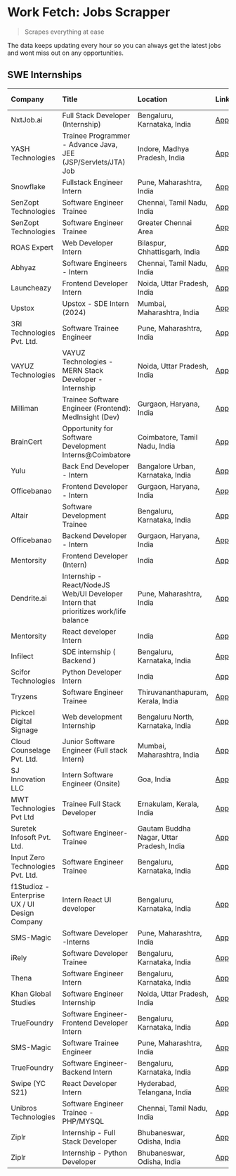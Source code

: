 # Work Fetch: Jobs Scrapper
> Scrapes everything at ease

The data keeps updating every hour so you can always get the latest jobs and wont miss out on any opportunities.

## SWE Internships
<!--START_SECTION:workfetch-->
| Company                                       | Title                                                                                | Location                                  | Link                                                                                                                                                                                                                                                                                               | Date Posted   |
|:----------------------------------------------|:-------------------------------------------------------------------------------------|:------------------------------------------|:---------------------------------------------------------------------------------------------------------------------------------------------------------------------------------------------------------------------------------------------------------------------------------------------------|:--------------|
| NxtJob.ai                                     | Full Stack Developer (Internship)                                                    | Bengaluru, Karnataka, India               | [Apply](https://in.linkedin.com/jobs/view/full-stack-developer-internship-at-nxtjob-ai-3829304067?refId=1TQd97twrkX6DTVGLbQ0Mg%3D%3D&trackingId=lplM1%2FBHQcv5uEEzSVDgIA%3D%3D&position=11&pageNum=1&trk=public_jobs_jserp-result_search-card)                                                     | 2024-02-13    |
| YASH Technologies                             | Trainee Programmer - Advance Java, JEE (JSP/Servlets/JTA) Job                        | Indore, Madhya Pradesh, India             | [Apply](https://in.linkedin.com/jobs/view/trainee-programmer-advance-java-jee-jsp-servlets-jta-job-at-yash-technologies-3811759183?refId=1TQd97twrkX6DTVGLbQ0Mg%3D%3D&trackingId=ok2TminvmFad4Utll6%2F%2F%2FQ%3D%3D&position=17&pageNum=1&trk=public_jobs_jserp-result_search-card)                | 2024-02-13    |
| Snowflake                                     | Fullstack Engineer Intern                                                            | Pune, Maharashtra, India                  | [Apply](https://in.linkedin.com/jobs/view/fullstack-engineer-intern-at-snowflake-3828959203?refId=1TQd97twrkX6DTVGLbQ0Mg%3D%3D&trackingId=cs1DGxov2zCDR%2BCX%2BCrJvg%3D%3D&position=18&pageNum=1&trk=public_jobs_jserp-result_search-card)                                                         | 2024-02-13    |
| SenZopt Technologies                          | Software Engineer Trainee                                                            | Chennai, Tamil Nadu, India                | [Apply](https://in.linkedin.com/jobs/view/software-engineer-trainee-at-senzopt-technologies-3827686880?refId=NWMQIEwg4FKhZ3zgAhm7cg%3D%3D&trackingId=xHRn8fKH%2BQJ0Bg4hANXJzQ%3D%3D&position=7&pageNum=0&trk=public_jobs_jserp-result_search-card)                                                 | 2024-02-12    |
| SenZopt Technologies                          | Software Engineer Trainee                                                            | Greater Chennai Area                      | [Apply](https://in.linkedin.com/jobs/view/software-engineer-trainee-at-senzopt-technologies-3827688781?refId=NWMQIEwg4FKhZ3zgAhm7cg%3D%3D&trackingId=KqqjC3wG4XLGx8GpXO1wbA%3D%3D&position=10&pageNum=0&trk=public_jobs_jserp-result_search-card)                                                  | 2024-02-12    |
| ROAS Expert                                   | Web Developer Intern                                                                 | Bilaspur, Chhattisgarh, India             | [Apply](https://in.linkedin.com/jobs/view/web-developer-intern-at-roas-expert-3828189292?refId=NWMQIEwg4FKhZ3zgAhm7cg%3D%3D&trackingId=9L04Bi0Yt1X31cbo5vbqdg%3D%3D&position=11&pageNum=0&trk=public_jobs_jserp-result_search-card)                                                                | 2024-02-12    |
| Abhyaz                                        | Software Engineers - Intern                                                          | Chennai, Tamil Nadu, India                | [Apply](https://in.linkedin.com/jobs/view/software-engineers-intern-at-abhyaz-3828323617?refId=1TQd97twrkX6DTVGLbQ0Mg%3D%3D&trackingId=W3gczfFatf2v8YDzY8UE7Q%3D%3D&position=2&pageNum=1&trk=public_jobs_jserp-result_search-card)                                                                 | 2024-02-12    |
| Launcheazy                                    | Frontend Developer Intern                                                            | Noida, Uttar Pradesh, India               | [Apply](https://in.linkedin.com/jobs/view/frontend-developer-intern-at-launcheazy-3825516433?refId=1TQd97twrkX6DTVGLbQ0Mg%3D%3D&trackingId=%2BXUMP9%2FAon07iIk3e%2F5VzQ%3D%3D&position=4&pageNum=1&trk=public_jobs_jserp-result_search-card)                                                       | 2024-02-12    |
| Upstox                                        | Upstox - SDE Intern (2024)                                                           | Mumbai, Maharashtra, India                | [Apply](https://in.linkedin.com/jobs/view/upstox-sde-intern-2024-at-upstox-3826556183?refId=NWMQIEwg4FKhZ3zgAhm7cg%3D%3D&trackingId=UAieDf4buOkwfwVCoWlrCA%3D%3D&position=21&pageNum=0&trk=public_jobs_jserp-result_search-card)                                                                   | 2024-02-10    |
| 3RI Technologies Pvt. Ltd.                    | Software Trainee Engineer                                                            | Pune, Maharashtra, India                  | [Apply](https://in.linkedin.com/jobs/view/software-trainee-engineer-at-3ri-technologies-pvt-ltd-3826557054?refId=1TQd97twrkX6DTVGLbQ0Mg%3D%3D&trackingId=D%2BRL9WKv9flHxSXu6ftfZg%3D%3D&position=14&pageNum=1&trk=public_jobs_jserp-result_search-card)                                            | 2024-02-10    |
| VAYUZ Technologies                            | VAYUZ Technologies - MERN Stack Developer - Internship                               | Noida, Uttar Pradesh, India               | [Apply](https://in.linkedin.com/jobs/view/vayuz-technologies-mern-stack-developer-internship-at-vayuz-technologies-3822619356?refId=1TQd97twrkX6DTVGLbQ0Mg%3D%3D&trackingId=TFfHBxYTgtn7weqSz1bxFg%3D%3D&position=19&pageNum=1&trk=public_jobs_jserp-result_search-card)                           | 2024-02-10    |
| Milliman                                      | Trainee Software Engineer (Frontend): MedInsight (Dev)                               | Gurgaon, Haryana, India                   | [Apply](https://in.linkedin.com/jobs/view/trainee-software-engineer-frontend-medinsight-dev-at-milliman-3792874280?refId=NWMQIEwg4FKhZ3zgAhm7cg%3D%3D&trackingId=S6%2BlnIE%2BDT%2FIJ2tzalLSiQ%3D%3D&position=3&pageNum=0&trk=public_jobs_jserp-result_search-card)                                 | 2024-02-09    |
| BrainCert                                     | Opportunity for Software Development Interns@Coimbatore                              | Coimbatore, Tamil Nadu, India             | [Apply](https://in.linkedin.com/jobs/view/opportunity-for-software-development-interns%40coimbatore-at-braincert-3826095058?refId=1TQd97twrkX6DTVGLbQ0Mg%3D%3D&trackingId=oI6knm%2FZdFiFrQ2XBBlRUg%3D%3D&position=23&pageNum=1&trk=public_jobs_jserp-result_search-card)                           | 2024-02-09    |
| Yulu                                          | Back End Developer - Intern                                                          | Bangalore Urban, Karnataka, India         | [Apply](https://in.linkedin.com/jobs/view/back-end-developer-intern-at-yulu-3821682220?refId=NWMQIEwg4FKhZ3zgAhm7cg%3D%3D&trackingId=hYy%2FMo5eDcWHMHoUR3XuTw%3D%3D&position=18&pageNum=0&trk=public_jobs_jserp-result_search-card)                                                                | 2024-02-04    |
| Officebanao                                   | Frontend Developer - Intern                                                          | Gurgaon, Haryana, India                   | [Apply](https://in.linkedin.com/jobs/view/frontend-developer-intern-at-officebanao-3822614063?refId=NWMQIEwg4FKhZ3zgAhm7cg%3D%3D&trackingId=LevqyT%2FzLTtsmx%2Bab4bqgQ%3D%3D&position=5&pageNum=0&trk=public_jobs_jserp-result_search-card)                                                        | 2024-01-31    |
| Altair                                        | Software Development Trainee                                                         | Bengaluru, Karnataka, India               | [Apply](https://in.linkedin.com/jobs/view/software-development-trainee-at-altair-3817606202?refId=NWMQIEwg4FKhZ3zgAhm7cg%3D%3D&trackingId=loFRun%2BcdcWziHOYim8%2FXQ%3D%3D&position=14&pageNum=0&trk=public_jobs_jserp-result_search-card)                                                         | 2024-01-31    |
| Officebanao                                   | Backend Developer - Intern                                                           | Gurgaon, Haryana, India                   | [Apply](https://in.linkedin.com/jobs/view/backend-developer-intern-at-officebanao-3814263731?refId=NWMQIEwg4FKhZ3zgAhm7cg%3D%3D&trackingId=3LR%2BrN7CHAXeWSaexALhcg%3D%3D&position=25&pageNum=0&trk=public_jobs_jserp-result_search-card)                                                          | 2024-01-31    |
| Mentorsity                                    | Frontend Developer (Intern)                                                          | India                                     | [Apply](https://in.linkedin.com/jobs/view/frontend-developer-intern-at-mentorsity-3820303627?refId=1TQd97twrkX6DTVGLbQ0Mg%3D%3D&trackingId=r0aIspF%2BeCGPL3n8HL8vRQ%3D%3D&position=7&pageNum=1&trk=public_jobs_jserp-result_search-card)                                                           | 2024-01-31    |
| Dendrite.ai                                   | Internship - React/NodeJS Web/UI Developer Intern that prioritizes work/life balance | Pune, Maharashtra, India                  | [Apply](https://in.linkedin.com/jobs/view/internship-react-nodejs-web-ui-developer-intern-that-prioritizes-work-life-balance-at-dendrite-ai-3818948068?refId=1TQd97twrkX6DTVGLbQ0Mg%3D%3D&trackingId=ghaXAxSlPsPMVOha%2BcNjIA%3D%3D&position=8&pageNum=1&trk=public_jobs_jserp-result_search-card) | 2024-01-31    |
| Mentorsity                                    | React developer Intern                                                               | India                                     | [Apply](https://in.linkedin.com/jobs/view/react-developer-intern-at-mentorsity-3820308129?refId=1TQd97twrkX6DTVGLbQ0Mg%3D%3D&trackingId=r2BitIDR9HPfFmPc%2BYmE1g%3D%3D&position=24&pageNum=1&trk=public_jobs_jserp-result_search-card)                                                             | 2024-01-31    |
| Infilect                                      | SDE internship ( Backend )                                                           | Bengaluru, Karnataka, India               | [Apply](https://in.linkedin.com/jobs/view/sde-internship-backend-at-infilect-3815120558?refId=NWMQIEwg4FKhZ3zgAhm7cg%3D%3D&trackingId=CY295Qe7rqucfEM3Ksb11g%3D%3D&position=24&pageNum=0&trk=public_jobs_jserp-result_search-card)                                                                 | 2024-01-25    |
| Scifor Technologies                           | Python Developer Intern                                                              | India                                     | [Apply](https://in.linkedin.com/jobs/view/python-developer-intern-at-scifor-technologies-3811416373?refId=1TQd97twrkX6DTVGLbQ0Mg%3D%3D&trackingId=2StN%2BOKebGR3vXSQSrUexg%3D%3D&position=20&pageNum=1&trk=public_jobs_jserp-result_search-card)                                                   | 2024-01-22    |
| Tryzens                                       | Software Engineer Trainee                                                            | Thiruvananthapuram, Kerala, India         | [Apply](https://in.linkedin.com/jobs/view/software-engineer-trainee-at-tryzens-3809363491?refId=NWMQIEwg4FKhZ3zgAhm7cg%3D%3D&trackingId=TjHIwOOBGgZl3KBcQhIwKg%3D%3D&position=17&pageNum=0&trk=public_jobs_jserp-result_search-card)                                                               | 2024-01-18    |
| Pickcel Digital Signage                       | Web development Internship                                                           | Bengaluru North, Karnataka, India         | [Apply](https://in.linkedin.com/jobs/view/web-development-internship-at-pickcel-digital-signage-3826062393?refId=1TQd97twrkX6DTVGLbQ0Mg%3D%3D&trackingId=ZIXNOFXWLmq0At9fABirRQ%3D%3D&position=10&pageNum=1&trk=public_jobs_jserp-result_search-card)                                              | 2024-01-15    |
| Cloud Counselage Pvt. Ltd.                    | Junior Software Engineer (Full stack Intern)                                         | Mumbai, Maharashtra, India                | [Apply](https://in.linkedin.com/jobs/view/junior-software-engineer-full-stack-intern-at-cloud-counselage-pvt-ltd-3803132814?refId=1TQd97twrkX6DTVGLbQ0Mg%3D%3D&trackingId=kQ8dNAWRA%2B0r0hjqwzZVWA%3D%3D&position=1&pageNum=1&trk=public_jobs_jserp-result_search-card)                            | 2024-01-11    |
| SJ Innovation LLC                             | Intern Software Engineer (Onsite)                                                    | Goa, India                                | [Apply](https://in.linkedin.com/jobs/view/intern-software-engineer-onsite-at-sj-innovation-llc-3799959011?refId=1TQd97twrkX6DTVGLbQ0Mg%3D%3D&trackingId=8SIFXvNGSvp6DfhizdQlvA%3D%3D&position=12&pageNum=1&trk=public_jobs_jserp-result_search-card)                                               | 2024-01-11    |
| MWT Technologies Pvt Ltd                      | Trainee Full Stack Developer                                                         | Ernakulam, Kerala, India                  | [Apply](https://in.linkedin.com/jobs/view/trainee-full-stack-developer-at-mwt-technologies-pvt-ltd-3800921715?refId=NWMQIEwg4FKhZ3zgAhm7cg%3D%3D&trackingId=yiQ9UFMKoN7m4%2FRxHsAkXA%3D%3D&position=4&pageNum=0&trk=public_jobs_jserp-result_search-card)                                          | 2024-01-09    |
| Suretek Infosoft Pvt. Ltd.                    | Software Engineer-Trainee                                                            | Gautam Buddha Nagar, Uttar Pradesh, India | [Apply](https://in.linkedin.com/jobs/view/software-engineer-trainee-at-suretek-infosoft-pvt-ltd-3800934643?refId=NWMQIEwg4FKhZ3zgAhm7cg%3D%3D&trackingId=NQ1I4AhEAoyHGxFfiHycJQ%3D%3D&position=20&pageNum=0&trk=public_jobs_jserp-result_search-card)                                              | 2024-01-09    |
| Input Zero Technologies Pvt. Ltd.             | Software Engineer Trainee                                                            | Bengaluru, Karnataka, India               | [Apply](https://in.linkedin.com/jobs/view/software-engineer-trainee-at-input-zero-technologies-pvt-ltd-3800927643?refId=1TQd97twrkX6DTVGLbQ0Mg%3D%3D&trackingId=SD4qeTJMB8I5rDgkON8ndA%3D%3D&position=5&pageNum=1&trk=public_jobs_jserp-result_search-card)                                        | 2024-01-09    |
| f1Studioz - Enterprise UX / UI Design Company | Intern React UI developer                                                            | Bengaluru, Karnataka, India               | [Apply](https://in.linkedin.com/jobs/view/intern-react-ui-developer-at-f1studioz-enterprise-ux-ui-design-company-3796354738?refId=NWMQIEwg4FKhZ3zgAhm7cg%3D%3D&trackingId=nNuII5z8Bgbg3rb6a3z6Fw%3D%3D&position=6&pageNum=0&trk=public_jobs_jserp-result_search-card)                              | 2024-01-08    |
| SMS-Magic                                     | Software Developer -Interns                                                          | Pune, Maharashtra, India                  | [Apply](https://in.linkedin.com/jobs/view/software-developer-interns-at-sms-magic-3799485343?refId=1TQd97twrkX6DTVGLbQ0Mg%3D%3D&trackingId=K8Q%2BpxjP7%2B3LfpzDvMlrCQ%3D%3D&position=9&pageNum=1&trk=public_jobs_jserp-result_search-card)                                                         | 2024-01-05    |
| iRely                                         | Software Developer Trainee                                                           | Bengaluru, Karnataka, India               | [Apply](https://in.linkedin.com/jobs/view/software-developer-trainee-at-irely-3801577534?refId=NWMQIEwg4FKhZ3zgAhm7cg%3D%3D&trackingId=YceNfhvNUete%2B%2FDJp4bEGQ%3D%3D&position=9&pageNum=0&trk=public_jobs_jserp-result_search-card)                                                             | 2023-12-22    |
| Thena                                         | Software Engineer Intern                                                             | Bengaluru, Karnataka, India               | [Apply](https://in.linkedin.com/jobs/view/software-engineer-intern-at-thena-3778731751?refId=NWMQIEwg4FKhZ3zgAhm7cg%3D%3D&trackingId=IyiOftcYf1ztmnmfjNIhDA%3D%3D&position=16&pageNum=0&trk=public_jobs_jserp-result_search-card)                                                                  | 2023-12-05    |
| Khan Global Studies                           | Software Engineer Internship                                                         | Noida, Uttar Pradesh, India               | [Apply](https://in.linkedin.com/jobs/view/software-engineer-internship-at-khan-global-studies-3766942197?refId=1TQd97twrkX6DTVGLbQ0Mg%3D%3D&trackingId=o7Pu00PNx9hq3EguGnvM5Q%3D%3D&position=22&pageNum=1&trk=public_jobs_jserp-result_search-card)                                                | 2023-11-27    |
| TrueFoundry                                   | Software Engineer- Frontend Developer Intern                                         | Bengaluru, Karnataka, India               | [Apply](https://in.linkedin.com/jobs/view/software-engineer-frontend-developer-intern-at-truefoundry-3790095058?refId=NWMQIEwg4FKhZ3zgAhm7cg%3D%3D&trackingId=id9m18P1Gbw%2FYvoH71bZ6w%3D%3D&position=15&pageNum=0&trk=public_jobs_jserp-result_search-card)                                       | 2023-11-24    |
| SMS-Magic                                     | Software Trainee Engineer                                                            | Pune, Maharashtra, India                  | [Apply](https://in.linkedin.com/jobs/view/software-trainee-engineer-at-sms-magic-3761409781?refId=1TQd97twrkX6DTVGLbQ0Mg%3D%3D&trackingId=R4HYed9MbP4y9vhZIlKWLA%3D%3D&position=3&pageNum=1&trk=public_jobs_jserp-result_search-card)                                                              | 2023-11-16    |
| TrueFoundry                                   | Software Engineer-Backend Intern                                                     | Bengaluru, Karnataka, India               | [Apply](https://in.linkedin.com/jobs/view/software-engineer-backend-intern-at-truefoundry-3779508170?refId=1TQd97twrkX6DTVGLbQ0Mg%3D%3D&trackingId=nLKF%2FgRG6oDVwyimL3rNNA%3D%3D&position=6&pageNum=1&trk=public_jobs_jserp-result_search-card)                                                   | 2023-11-10    |
| Swipe (YC S21)                                | React Developer Intern                                                               | Hyderabad, Telangana, India               | [Apply](https://in.linkedin.com/jobs/view/react-developer-intern-at-swipe-yc-s21-3737600089?refId=NWMQIEwg4FKhZ3zgAhm7cg%3D%3D&trackingId=mLDFvtbOlrXyjIkItA9U9g%3D%3D&position=19&pageNum=0&trk=public_jobs_jserp-result_search-card)                                                             | 2023-10-13    |
| Unibros Technologies                          | Software Engineer Trainee - PHP/MYSQL                                                | Chennai, Tamil Nadu, India                | [Apply](https://in.linkedin.com/jobs/view/software-engineer-trainee-php-mysql-at-unibros-technologies-3656599241?refId=NWMQIEwg4FKhZ3zgAhm7cg%3D%3D&trackingId=4cnx7AqD%2FnEUl1RIQSEAkQ%3D%3D&position=12&pageNum=0&trk=public_jobs_jserp-result_search-card)                                      | 2023-06-12    |
| Ziplr                                         | Internship - Full Stack Developer                                                    | Bhubaneswar, Odisha, India                | [Apply](https://in.linkedin.com/jobs/view/internship-full-stack-developer-at-ziplr-3645675705?refId=1TQd97twrkX6DTVGLbQ0Mg%3D%3D&trackingId=Isbe8Hx7dTJmVhOuxiAzVQ%3D%3D&position=16&pageNum=1&trk=public_jobs_jserp-result_search-card)                                                           | 2023-06-02    |
| Ziplr                                         | Internship - Python Developer                                                        | Bhubaneswar, Odisha, India                | [Apply](https://in.linkedin.com/jobs/view/internship-python-developer-at-ziplr-3645677592?refId=1TQd97twrkX6DTVGLbQ0Mg%3D%3D&trackingId=TuAkSkllh453JgvzMFxctA%3D%3D&position=21&pageNum=1&trk=public_jobs_jserp-result_search-card)                                                               | 2023-06-02    |
<!--END_SECTION:workfetch-->
